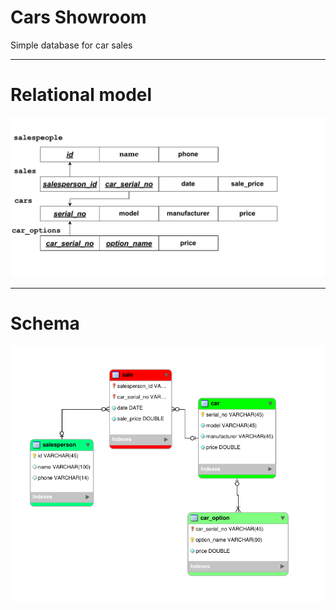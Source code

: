 # Cars Showroom
Simple database for car sales

---
# Relational model
![relational_model](/db/relational-model/relational_model.png)

---
# Schema
![schema](/db/schema.png)
